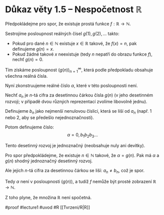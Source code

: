 # Důkaz věty 1.5 – Nespočetnost $\mathbb{R}$

Předpokládejme pro spor, že existuje prostá funkce $f : \mathbb{R} \to \mathbb{N}$.

Sestrojíme posloupnost reálných čísel $g(1), g(2), \dots$ takto:

- Pokud pro dané $n \in \mathbb{N}$ existuje $x \in \mathbb{R}$ takové, že $f(x) = n$, pak definujeme $g(n) = x$.
- Pokud žádné takové $x$ neexistuje (tedy $n$ nepatří do obrazu funkce $f$), nechť $g(n) = 0$.

Tím získáme posloupnost $(g(n))_{n=1}^{\infty}$, která podle předpokladu obsahuje všechna reálná čísla.

Nyní zkonstruujeme reálné číslo $\alpha$, které v této posloupnosti není.

Nechť $a_n$ je $n$-tá cifra za desetinnou čárkou čísla $g(n)$ (v jeho desetinném rozvoji; v případě dvou různých reprezentací zvolíme libovolně jednu).

Definujeme $b_n$ jako nejmenší nenulovou číslici, která se liší od $a_n$ (např. 1 nebo 2, aby se předešlo nejednoznačnosti).

Potom definujeme číslo:
$$
\alpha = 0,b_1 b_2 b_3 \dots
$$

Tento desetinný rozvoj je jednoznačný (neobsahuje nuly ani devítky).

Pro spor předpokládejme, že existuje $n \in \mathbb{N}$ takové, že $\alpha = g(n)$. Pak má $\alpha$ a $g(n)$ shodný jednoznačný desetinný rozvoj.

Ale jejich $n$-tá cifra za desetinnou čárkou se liší: $a_n \ne b_n$, což je spor.

Tedy $\alpha$ není v posloupnosti $(g(n))$, a tudíž $f$ nemůže být prosté zobrazení $\mathbb{R} \to \mathbb{N}$.

Z toho plyne, že množina $\mathbb{R}$ není spočetná.



#proof #lecture1 #uvod #R 
[[Tvrzeni/R|R]]